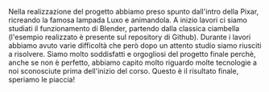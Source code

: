 Nella realizzazione del progetto abbiamo preso spunto dall'intro della Pixar, ricreando la famosa lampada Luxo e animandola. 
A inizio lavori ci siamo studiati il funzionamento di Blender, partendo dalla classica ciambella (l'esempio realizzato è presente sul repository di Github). Durante i lavori abbiamo avuto varie difficoltà che però dopo un attento studio siamo riusciti a risolvere. 
Siamo molto soddisfatti e orgogliosi del progetto finale perchè, anche se non è perfetto, abbiamo capito molto riguardo molte tecnologie a noi sconosciute prima dell'inizio del corso.
Questo è il risultato finale, speriamo le piaccia!
